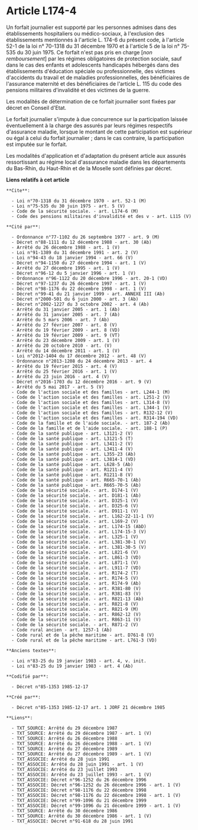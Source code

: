 # Article L174-4

Un forfait journalier est supporté par les personnes admises dans des établissements hospitaliers ou médico-sociaux, à
l'exclusion des établissements mentionnés à l'article L. 174-6 du présent code, à l'article 52-1 de la loi n° 70-1318 du 31
décembre 1970 et à l'article 5 de la loi n° 75-535 du 30 juin 1975. Ce forfait n'est pas pris en charge [*non remboursement*]
par les régimes obligatoires de protection sociale, sauf dans le cas des enfants et adolescents handicapés hébergés dans des
établissements d'éducation spéciale ou professionnelle, des victimes d'accidents du travail et de maladies professionnelles,
des bénéficiaires de l'assurance maternité et des bénéficiaires de l'article L. 115 du code des pensions militaires
d'invalidité et des victimes de la guerre. 

Les modalités de détermination de ce forfait journalier sont fixées par décret en Conseil d'Etat. 

Le forfait journalier s'impute à due concurrence sur la participation laissée éventuellement à la charge des assurés par
leurs régimes respectifs d'assurance maladie, lorsque le montant de cette participation est supérieur ou égal à celui du
forfait journalier ; dans le cas contraire, la participation est imputée sur le forfait. 

Les modalités d'application et d'adaptation du présent article aux assurés ressortissant au régime local d'assurance maladie
dans les départements du Bas-Rhin, du Haut-Rhin et de la Moselle sont définies par décret.

**Liens relatifs à cet article**

	**Cite**:

	  - Loi n°70-1318 du 31 décembre 1970 - art. 52-1 (M)
	  - Loi n°75-535 du 30 juin 1975 - art. 5 (V)
	  - Code de la sécurité sociale. - art. L174-6 (M)
	  - Code des pensions militaires d'invalidité et des v - art. L115 (V)

	**Cité par**:

	  - Ordonnance n°77-1102 du 26 septembre 1977 - art. 9 (M)
	  - Décret n°88-1111 du 12 décembre 1988 - art. 30 (Ab)
	  - Arrêté du 26 décembre 1988 - art. 1 (V)
	  - Loi n°91-1389 du 31 décembre 1991 - art. 2 (V)
	  - Loi n°94-43 du 18 janvier 1994 - art. 66 (V)
	  - Décret n°94-1150 du 27 décembre 1994 - art. 1 (V)
	  - Arrêté du 27 décembre 1995 - art. 1 (V)
	  - Décret n°96-12 du 5 janvier 1996 - art. 1 (V)
	  - Ordonnance n°96-1122 du 20 décembre 1996 - art. 20-1 (VD)
	  - Décret n°97-1237 du 26 décembre 1997 - art. 1 (V)
	  - Décret n°98-1176 du 22 décembre 1998 - art. 1 (V)
	  - Décret n°99-41 du 21 janvier 1999 - art. ANNEXE III (Ab)
	  - Décret n°2000-501 du 6 juin 2000 - art. 3 (Ab)
	  - Décret n°2002-1227 du 3 octobre 2002 - art. 4 (Ab)
	  - Arrêté du 31 janvier 2005 - art. 1 (Ab)
	  - Arrêté du 31 janvier 2005 - art. 7 (Ab)
	  - Arrêté du 5 mars 2006 - art. 7 (Ab)
	  - Arrêté du 27 février 2007 - art. 8 (V)
	  - Arrêté du 19 février 2009 - art. 8 (VD)
	  - Arrêté du 19 février 2009 - art. 9 (VT)
	  - Arrêté du 23 décembre 2009 - art. 1 (V)
	  - Arrêté du 20 octobre 2010 - art. (V)
	  - Arrêté du 14 décembre 2011 - art. 1 (V)
	  - Loi n°2012-1404 du 17 décembre 2012 - art. 48 (V)
	  - Ordonnance n°2013-1208 du 24 décembre 2013 - art. 4
	  - Arrêté du 19 février 2015 - art. 4 (V)
	  - Arrêté du 25 février 2016 - art. 1 (V)
	  - Arrêté du 23 juin 2016 - art. 4 (V)
	  - Décret n°2016-1703 du 12 décembre 2016 - art. 9 (V)
	  - Arrêté du 5 mai 2017 - art. 5 (V)
	  - Code de l'action sociale et des familles - art. L244-1 (M)
	  - Code de l'action sociale et des familles - art. L251-2 (V)
	  - Code de l'action sociale et des familles - art. L314-8 (V)
	  - Code de l'action sociale et des familles - art. L344-1 (V)
	  - Code de l'action sociale et des familles - art. R132-12 (V)
	  - Code de l'action sociale et des familles - art. R314-194 (VD)
	  - Code de la famille et de l'aide sociale. - art. 187-2 (Ab)
	  - Code de la famille et de l'aide sociale. - art. 188-1 (P)
	  - Code de la santé publique - art. L3121-2 (V)
	  - Code de la santé publique - art. L3121-5 (T)
	  - Code de la santé publique - art. L3411-2 (V)
	  - Code de la santé publique - art. L3411-4 (V)
	  - Code de la santé publique - art. L355-23 (Ab)
	  - Code de la santé publique - art. L3814-1 (VD)
	  - Code de la santé publique - art. L628-5 (Ab)
	  - Code de la santé publique - art. R1211-4 (V)
	  - Code de la santé publique - art. R1211-8 (V)
	  - Code de la santé publique - art. R665-70-1 (Ab)
	  - Code de la santé publique - art. R665-70-5 (Ab)
	  - Code de la sécurité sociale. - art. D174-1 (V)
	  - Code de la sécurité sociale. - art. D181-1 (Ab)
	  - Code de la sécurité sociale. - art. D325-1 (V)
	  - Code de la sécurité sociale. - art. D325-6 (V)
	  - Code de la sécurité sociale. - art. D911-1 (V)
	  - Code de la sécurité sociale. - art. L162-22-11-1 (V)
	  - Code de la sécurité sociale. - art. L169-2 (V)
	  - Code de la sécurité sociale. - art. L174-15 (AbD)
	  - Code de la sécurité sociale. - art. L174-15-3 (V)
	  - Code de la sécurité sociale. - art. L325-1 (V)
	  - Code de la sécurité sociale. - art. L381-30-1 (V)
	  - Code de la sécurité sociale. - art. L381-30-5 (V)
	  - Code de la sécurité sociale. - art. L821-6 (V)
	  - Code de la sécurité sociale. - art. L861-3 (VD)
	  - Code de la sécurité sociale. - art. L871-1 (V)
	  - Code de la sécurité sociale. - art. L911-7 (VD)
	  - Code de la sécurité sociale. - art. R174-2 (T)
	  - Code de la sécurité sociale. - art. R174-5 (V)
	  - Code de la sécurité sociale. - art. R174-9 (Ab)
	  - Code de la sécurité sociale. - art. R381-80 (V)
	  - Code de la sécurité sociale. - art. R381-83 (V)
	  - Code de la sécurité sociale. - art. R821-13 (Ab)
	  - Code de la sécurité sociale. - art. R821-8 (V)
	  - Code de la sécurité sociale. - art. R821-9 (M)
	  - Code de la sécurité sociale. - art. R862-12 (V)
	  - Code de la sécurité sociale. - art. R863-11 (V)
	  - Code de la sécurité sociale. - art. R871-2 (V)
	  - Code rural ancien - art. 1257-1 (Ab)
	  - Code rural et de la pêche maritime - art. D761-8 (V)
	  - Code rural et de la pêche maritime - art. L761-3 (VD)

	**Anciens textes**:

	  - Loi n°83-25 du 19 janvier 1983 - art. 4, v. init.
	  - Loi n°83-25 du 19 janvier 1983 - art. 4 (Ab)

	**Codifié par**:

	  - Décret n°85-1353 1985-12-17

	**Créé par**:

	  - Décret n°85-1353 1985-12-17 art. 1 JORF 21 décembre 1985

	**Liens**:

	  - TXT_SOURCE: Arrêté du 29 décembre 1987
	  - TXT_SOURCE: Arrêté du 29 décembre 1987 - art. 1 (V)
	  - TXT_SOURCE: Arrêté du 26 décembre 1988
	  - TXT_SOURCE: Arrêté du 26 décembre 1988 - art. 1 (V)
	  - TXT_SOURCE: Arrêté du 27 décembre 1989
	  - TXT_SOURCE: Arrêté du 27 décembre 1989 - art. 1 (V)
	  - TXT_ASSOCIE: Arrêté du 28 juin 1991
	  - TXT_ASSOCIE: Arrêté du 28 juin 1991 - art. 1 (V)
	  - TXT_ASSOCIE: Arrêté du 23 juillet 1993
	  - TXT_ASSOCIE: Arrêté du 23 juillet 1993 - art. 1 (V)
	  - TXT_ASSOCIE: Décret n°96-1252 du 26 décembre 1996
	  - TXT_ASSOCIE: Décret n°96-1252 du 26 décembre 1996 - art. 1 (V)
	  - TXT_ASSOCIE: Décret n°98-1176 du 22 décembre 1998
	  - TXT_ASSOCIE: Décret n°98-1176 du 22 décembre 1998 - art. 1 (V)
	  - TXT_ASSOCIE: Décret n°99-1096 du 21 décembre 1999
	  - TXT_ASSOCIE: Décret n°99-1096 du 21 décembre 1999 - art. 1 (V)
	  - TXT_SOURCE: Arrêté du 30 décembre 1986
	  - TXT_SOURCE: Arrêté du 30 décembre 1986 - art. 1 (V)
	  - TXT_ASSOCIE: Décret n°91-618 du 28 juin 1991
